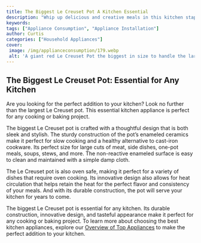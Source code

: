 ```yaml
---
title: The Biggest Le Creuset Pot A Kitchen Essential
description: "Whip up delicious and creative meals in this kitchen staple Learn all about the features and uses of the biggest pot in the Le Creuset range Get ready to explore its amazing versatility in the kitchen"
keywords: 
tags: ["Appliance Consumption", "Appliance Installation"]
author: Curtis
categories: ["Household Appliances"]
cover: 
 image: /img/applianceconsumption/179.webp
 alt: 'A giant red Le Creuset Pot the biggest in size to handle the largest of meals'
---
```

## The Biggest Le Creuset Pot: Essential for Any Kitchen 
Are you looking for the perfect addition to your kitchen? Look no further than the largest Le Creuset pot. This essential kitchen appliance is perfect for any cooking or baking project. 

The biggest Le Creuset pot is crafted with a thoughtful design that is both sleek and stylish. The sturdy construction of the pot’s enameled ceramics make it perfect for slow cooking and a healthy alternative to cast-iron cookware. Its perfect size for large cuts of meat, side dishes, one-pot meals, soups, stews, and more. The non-reactive enameled surface is easy to clean and maintained with a simple damp cloth. 

The Le Creuset pot is also oven safe, making it perfect for a variety of dishes that require oven cooking. Its innovative design also allows for heat circulation that helps retain the heat for the perfect flavor and consistency of your meals. And with its durable construction, the pot will serve your kitchen for years to come. 

The biggest Le Creuset pot is essential for any kitchen. Its durable construction, innovative design, and tasteful appearance make it perfect for any cooking or baking project. To learn more about choosing the best kitchen appliances, explore our [Overview of Top Appliances](./pages/appliance-overview) to make the perfect addition to your kitchen.
